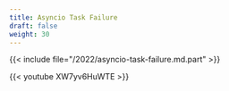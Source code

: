 ```yaml
---
title: Asyncio Task Failure
draft: false
weight: 30
---
```


{{< include file="/2022/asyncio-task-failure.md.part" >}}

<p></p>

{{< youtube XW7yv6HuWTE >}}
